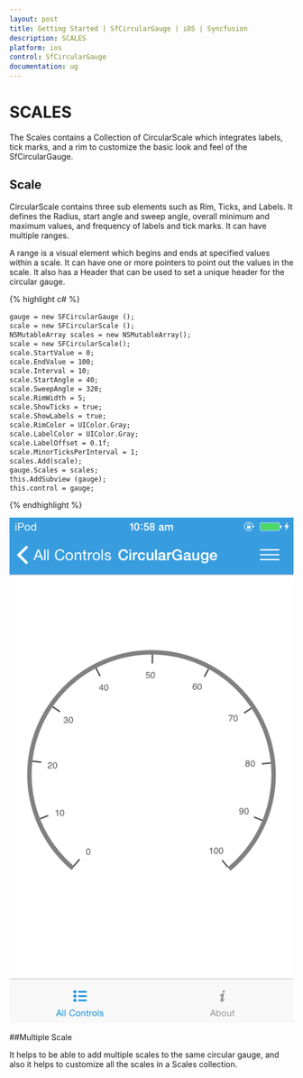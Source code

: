 ```yaml
---
layout: post
title: Getting Started | SfCircularGauge | iOS | Syncfusion
description: SCALES
platform: ios
control: SfCircularGauge
documentation: ug
---
```


# SCALES

The Scales contains a Collection of CircularScale which integrates labels, tick marks, and a rim to customize the basic look and feel of the SfCircularGauge.

## Scale

CircularScale contains three sub elements such as Rim, Ticks, and Labels. It defines the Radius, start angle and sweep angle, overall minimum and maximum values, and frequency of labels and tick marks. It can have multiple ranges.

A range is a visual element which begins and ends at specified values within a scale. It can have one or more pointers to point out the values in the scale. It also has a Header that can be used to set a unique header for the circular gauge.

{% highlight c# %}

    gauge = new SFCircularGauge ();
    scale = new SFCircularScale ();
    NSMutableArray scales = new NSMutableArray();
    scale = new SFCircularScale();
    scale.StartValue = 0;
    scale.EndValue = 100;
    scale.Interval = 10;
    scale.StartAngle = 40;
    scale.SweepAngle = 320;
    scale.RimWidth = 5;
    scale.ShowTicks = true;
    scale.ShowLabels = true;
    scale.RimColor = UIColor.Gray;
    scale.LabelColor = UIColor.Gray;
    scale.LabelOffset = 0.1f;
    scale.MinorTicksPerInterval = 1;
    scales.Add(scale);     
    gauge.Scales = scales;
    this.AddSubview (gauge);
    this.control = gauge;

{% endhighlight %}

![](iOS_Images/Scales.png)

##Multiple Scale

It helps to be able to add multiple scales to the same circular gauge, and also it helps to customize all the scales in a Scales collection.
